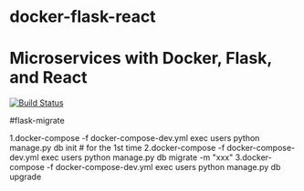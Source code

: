 # docker-flask-react
# Microservices with Docker, Flask, and React

[![Build Status](https://travis-ci.com/TaylorDurden/docker-flask-react.svg?branch=master)](https://travis-ci.org/TaylorDurden/docker-flask-react)

#flask-migrate

1.docker-compose -f docker-compose-dev.yml exec users python manage.py db init # for the 1st time
2.docker-compose -f docker-compose-dev.yml exec users python manage.py db migrate -m "xxx"
3.docker-compose -f docker-compose-dev.yml exec users python manage.py db upgrade